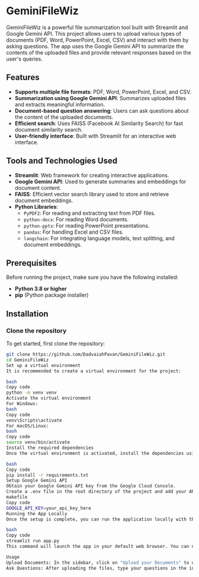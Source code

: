 # GeminiFileWiz

GeminiFileWiz is a powerful file summarization tool built with Streamlit and Google Gemini API. This project allows users to upload various types of documents (PDF, Word, PowerPoint, Excel, CSV) and interact with them by asking questions. The app uses the Google Gemini API to summarize the contents of the uploaded files and provide relevant responses based on the user's queries.

## Features
- **Supports multiple file formats**: PDF, Word, PowerPoint, Excel, and CSV.
- **Summarization using Google Gemini API**: Summarizes uploaded files and extracts meaningful information.
- **Document-based question answering**: Users can ask questions about the content of the uploaded documents.
- **Efficient search**: Uses FAISS (Facebook AI Similarity Search) for fast document similarity search.
- **User-friendly interface**: Built with Streamlit for an interactive web interface.

## Tools and Technologies Used
- **Streamlit**: Web framework for creating interactive applications.
- **Google Gemini API**: Used to generate summaries and embeddings for document content.
- **FAISS**: Efficient vector search library used to store and retrieve document embeddings.
- **Python Libraries**:
  - `PyPDF2`: For reading and extracting text from PDF files.
  - `python-docx`: For reading Word documents.
  - `python-pptx`: For reading PowerPoint presentations.
  - `pandas`: For handling Excel and CSV files.
  - `langchain`: For integrating language models, text splitting, and document embeddings.

## Prerequisites
Before running the project, make sure you have the following installed:
- **Python 3.8 or higher**
- **pip** (Python package installer)

## Installation

### Clone the repository
To get started, first clone the repository:

```bash
git clone https://github.com/DadvaiahPavan/GeminiFileWiz.git
cd GeminiFileWiz
Set up a virtual environment
It is recommended to create a virtual environment for the project:

bash
Copy code
python -m venv venv
Activate the virtual environment
For Windows:
bash
Copy code
venv\Scripts\activate
For macOS/Linux:
bash
Copy code
source venv/bin/activate
Install the required dependencies
Once the virtual environment is activated, install the dependencies using the following command:

bash
Copy code
pip install -r requirements.txt
Setup Google Gemini API
Obtain your Google Gemini API key from the Google Cloud Console.
Create a .env file in the root directory of the project and add your API key as follows:
makefile
Copy code
GOOGLE_API_KEY=your_api_key_here
Running the App Locally
Once the setup is complete, you can run the application locally with the following command:

bash
Copy code
streamlit run app.py
This command will launch the app in your default web browser. You can now interact with the uploaded documents and ask questions based on the content.

Usage
Upload Documents: In the sidebar, click on "Upload your Documents" to upload files. Supported formats include PDF, Word, PowerPoint, Excel, and CSV.
Ask Questions: After uploading the files, type your questions in the input field to get responses based on the content of the uploaded documents.
